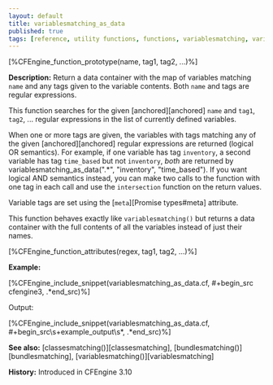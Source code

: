 ```yaml
---
layout: default
title: variablesmatching_as_data
published: true
tags: [reference, utility functions, functions, variablesmatching, variablesmatching_as_data]
---
```


[%CFEngine_function_prototype(name, tag1, tag2, ...)%]

**Description:** Return a data container with the map of variables matching
`name` and any tags given to the variable contents. Both `name` and tags are
regular expressions.

This function searches for the given [anchored][anchored] `name` and
`tag1`, `tag2`, ... regular expressions in the list of currently defined
variables.

When one or more tags are given, the variables with tags matching any
of the given [anchored][anchored] regular expressions are returned (logical OR semantics).
For example, if one variable has tag `inventory`, a second variable has tag `time_based`
but not `inventory`, *both* are returned by variablesmatching_as_data(".*", "inventory", "time_based").
If you want logical AND semantics instead, you can make two calls to the function
with one tag in each call and use the `intersection` function on the return values.

Variable tags are set using the [`meta`][Promise types#meta] attribute.

This function behaves exactly like `variablesmatching()` but returns a data
container with the full contents of all the variables instead of just their
names.

[%CFEngine_function_attributes(regex, tag1, tag2, ...)%]

**Example:**

[%CFEngine_include_snippet(variablesmatching_as_data.cf, #\+begin_src cfengine3, .*end_src)%]

Output:

[%CFEngine_include_snippet(variablesmatching_as_data.cf, #\+begin_src\s+example_output\s*, .*end_src)%]

**See also:** [classesmatching()][classesmatching], [bundlesmatching()][bundlesmatching], [variablesmatching()][variablesmatching]

**History:** Introduced in CFEngine 3.10
